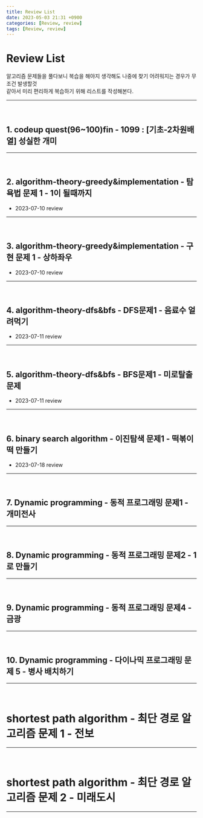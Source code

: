 ```yaml
---
title: Review List
date: 2023-05-03 21:31 +0900
categories: [Review, review]
tags: [Review, review]
---
```


# Review List

알고리즘 문제들을 풀다보니 복습을 해야지 생각해도 나중에 찾기 어려워지는 경우가 무조건 발생할것  
같아서 미리 편리하게 복습하기 위해 리스트를 작성해본다.

-----
<br/>

## 1. codeup quest(96~100)fin - 1099 : [기초-2차원배열] 성실한 개미

-----
<br/>

## 2. algorithm-theory-greedy&implementation - 탐욕법 문제 1 - 1이 될때까지

- 2023-07-10 review

-----
<br/>

## 3. algorithm-theory-greedy&implementation - 구현 문제 1 - 상하좌우

- 2023-07-10 review

-----
<br/>

## 4. algorithm-theory-dfs&bfs - DFS문제1 - 음료수 얼려먹기 

- 2023-07-11 review

-----
<br/>

## 5. algorithm-theory-dfs&bfs - BFS문제1 - 미로탈출 문제

- 2023-07-11 review

-----
<br/>

## 6. binary search algorithm - 이진탐색 문제1 - 떡볶이 떡 만들기

- 2023-07-18 review

-----
<br/>

## 7. Dynamic programming - 동적 프로그래밍 문제1 - 개미전사

-----
<br/>

## 8. Dynamic programming - 동적 프로그래밍 문제2 - 1로 만들기

-----
<br/>

## 9. Dynamic programming - 동적 프로그래밍 문제4 - 금광

-----
<br/>

## 10. Dynamic programming -  다이나믹 프로그래밍 문제 5 - 병사 배치하기

-----
<br/>

# shortest path algorithm - 최단 경로 알고리즘 문제 1 - 전보

-----
<br/>

# shortest path algorithm - 최단 경로 알고리즘 문제 2 - 미래도시

-----
<br/>